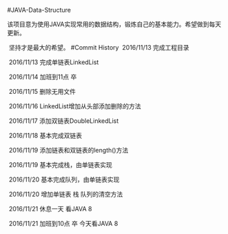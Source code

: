 #JAVA-Data-Structure

​	该项目意为使用JAVA实现常用的数据结构，锻炼自己的基本能力。希望做到每天更新。

​	坚持才是最大的希望。
#Commit History
​	2016/11/13	完成工程目录

​	2016/11/13	完成单链表LinkedList

​	2016/11/14 	加班到11点 卒

​	2016/11/15 	删除无用文件

​	2016/11/16 	LinkedList增加从头部添加删除的方法

​	2016/11/17	添加双链表DoubleLinkedList

​	2016/11/18	基本完成双链表

​	2016/11/19	添加链表和双链表的length()方法

​	2016/11/19	基本完成栈，由单链表实现

​	2016/11/20	基本完成队列，由单链表实现

​	2016/11/20	增加单链表 栈 队列的清空方法

​	2016/11/21	休息一天 看JAVA 8

​	2016/11/21	加班到10点 卒 今天看JAVA 8